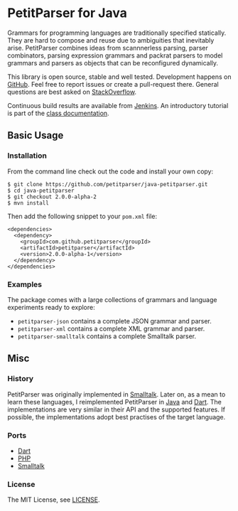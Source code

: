 PetitParser for Java
====================

Grammars for programming languages are traditionally specified statically. They are hard to compose and reuse due to ambiguities that inevitably arise. PetitParser combines ideas from scannnerless parsing, parser combinators, parsing expression grammars and packrat parsers to model grammars and parsers as objects that can be reconfigured dynamically.

This library is open source, stable and well tested. Development happens on [GitHub](https://github.com/petitparser/java-petitparser). Feel free to report issues or create a pull-request there. General questions are best asked on [StackOverflow](http://stackoverflow.com/questions/tagged/petitparser+java).

Continuous build results are available from [Jenkins](http://jenkins.lukas-renggli.ch/job/java-petitparser). An introductory tutorial is part of the [class documentation](http://jenkins.lukas-renggli.ch/job/java-petitparser/javadoc/org/petitparser/package-summary.html).


Basic Usage
-----------

### Installation

From the command line check out the code and install your own copy:

    $ git clone https://github.com/petitparser/java-petitparser.git
    $ cd java-petitparser
    $ git checkout 2.0.0-alpha-2
    $ mvn install

Then add the following snippet to your `pom.xml` file:

    <dependencies>
      <dependency>
        <groupId>com.github.petitparser</groupId>
        <artifactId>petitparser</artifactId>
        <version>2.0.0-alpha-1</version>
      </dependency>
    </dependencies>

### Examples

The package comes with a large collections of grammars and language experiments ready to explore:

- `petitparser-json` contains a complete JSON grammar and parser.
- `petitparser-xml` contains a complete XML grammar and parser.
- `petitparser-smalltalk` contains a complete Smalltalk parser.


Misc
----

### History

PetitParser was originally implemented in [Smalltalk](http://scg.unibe.ch/research/helvetia/petitparser). Later on, as a mean to learn these languages, I reimplemented PetitParser in [Java](https://github.com/petitparser/java-petitparser) and [Dart](https://github.com/petitparser/dart-petitparser). The implementations are very similar in their API and the supported features. If possible, the implementations adopt best practises of the target language.

### Ports

- [Dart](https://github.com/petitparser/dart-petitparser)
- [PHP](https://github.com/mindplay-dk/petitparserphp)
- [Smalltalk](http://scg.unibe.ch/research/helvetia/petitparser)

### License

The MIT License, see [LICENSE](https://raw.githubusercontent.com/petitparser/java-petitparser/master/LICENSE).
